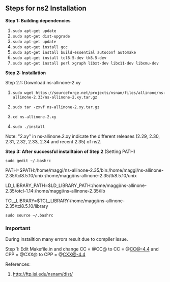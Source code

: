 ## Steps for ns2 Installation

**Step 1: Building dependencies**

1. ``sudo apt-get update``
2. ``sudo apt-get dist-upgrade``
3. ``sudo apt-get update``
4. ``sudo apt-get install gcc``
5. ``sudo apt-get install build-essential autoconf automake``
6. ``sudo apt-get install tcl8.5-dev tk8.5-dev``
7. ``sudo apt-get install perl xgraph libxt-dev libx11-dev libxmu-dev``

**Step 2: Installation**

Step 2.1: Download ns-allinone-2.xy

1. ``sudo wget https://sourceforge.net/projects/nsnam/files/allinone/ns-allinone-2.33/ns-allinone-2.xy.tar.gz``

2. ``sudo tar -zxvf ns-allinone-2.xy.tar.gz``
3. ``cd ns-allinone-2.xy``
4. ``sudo ./install``

Note: "2.xy" in ns-allinone.2.xy indicate the different releases (2.29, 2.30, 2.31, 2.32, 2.33, 2.34 and recent 2.35) of ns2.

**Step 3: After successful installtaion of Step 2** (Setting PATH)

``sudo gedit ~/.bashrc``

PATH=$PATH:/home/maggi/ns-allinone-2.35/bin:/home/maggi/ns-allinone-2.35/tcl8.5.10/unix:/home/maggi/ns-allinone-2.35/tk8.5.10/unix

LD_LIBRARY_PATH=$LD_LIBRARY_PATH:/home/maggi/ns-allinone-2.35/otcl-1.14:/home/maggi/ns-allinone-2.35/lib

TCL_LIBRARY=$TCL_LIBRARY:/home/maggi/ns-allinone-2.35/tcl8.5.10/library

``sudo source ~/.bashrc``

### Important 

During installtion many errors result due to compiler issue.

Step 1: Edit Makefile.in and change CC = @CC@ to CC = @CC@-4.4 and CPP = @CXX@ to CPP = @CXX@-4.4

References:

1. http://ftp.isi.edu/nsnam/dist/
